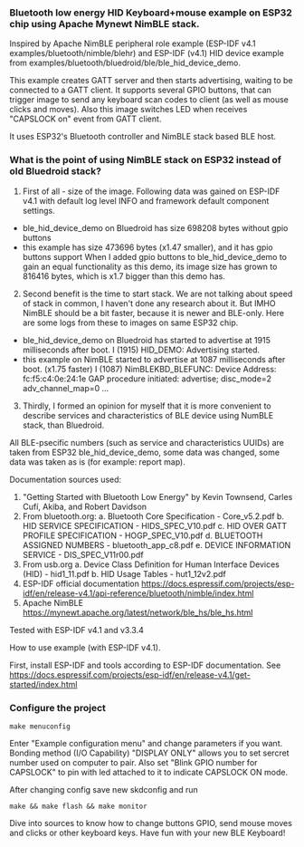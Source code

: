 ### Bluetooth low energy HID Keyboard+mouse example on ESP32 chip using Apache Mynewt NimBLE stack.

Inspired by Apache NimBLE peripheral role example (ESP-IDF v4.1 examples/bluetooth/nimble/blehr)
and ESP-IDF (v4.1) HID device example from examples/bluetooth/bluedroid/ble/ble_hid_device_demo.

This example creates GATT server and then starts advertising, waiting to be connected
to a GATT client. It supports several GPIO buttons, that can trigger image to send any
keyboard scan codes to client (as well as mouse clicks and moves).
Also this image switches LED when receives "CAPSLOCK on" event from GATT client.

It uses ESP32's Bluetooth controller and NimBLE stack based BLE host.

### What is the point of using NimBLE stack on ESP32 instead of old Bluedroid stack?
1. First of all - size of the image. Following data was gained on ESP-IDF v4.1 with
default log level INFO and framework default component settings.
  - ble_hid_device_demo on Bluedroid has size 698208 bytes without gpio buttons
  - this example has size 473696 bytes (x1.47 smaller), and it has gpio buttons support
When I added gpio buttons to ble_hid_device_demo to gain an equal functionality as this demo,
its image size has grown to 816416 bytes, which is x1.7 bigger than this demo has.
2. Second benefit is the time to start stack. We are not talking about speed of stack in common, I haven't
done any research about it. But IMHO NimBLE should be a bit faster, because it is newer and BLE-only.
Here are some logs from these to images on same ESP32 chip.
  - ble_hid_device_demo on Bluedroid has started to advertise at 1915 milliseconds after boot.
      I (1915) HID_DEMO: Advertising started.
  - this example on NimBLE started to advertise at 1087 milliseconds after boot. (x1.75 faster)
      I (1087) NimBLEKBD_BLEFUNC: Device Address: fc:f5:c4:0e:24:1e
      GAP procedure initiated: advertise; disc_mode=2 adv_channel_map=0 ...
3. Thirdly, I formed an opinion for myself that it is more convenient to describe services and
characteristics of BLE device using NumBLE stack, than Bluedroid.

All BLE-psecific numbers (such as service and characteristics UUIDs) are taken from
ESP32 ble_hid_device_demo, some data was changed, some data was taken as is (for example: report map).

Documentation sources used:
1. "Getting Started with Bluetooth Low Energy" by Kevin Townsend, Carles Cufí, Akiba, and Robert Davidson
2. From bluetooth.org:
  a. Bluetooth Core Specification - Core_v5.2.pdf
  b. HID SERVICE SPECIFICATION - HIDS_SPEC_V10.pdf
  c. HID OVER GATT PROFILE SPECIFICATION - HOGP_SPEC_V10.pdf
  d. BLUETOOTH ASSIGNED NUMBERS - bluetooth_app_c8.pdf
  e. DEVICE INFORMATION SERVICE - DIS_SPEC_V11r00.pdf
3. From usb.org
  a. Device Class Definition for Human Interface Devices (HID) - hid1_11.pdf
  b. HID Usage Tables - hut1_12v2.pdf
4. ESP-IDF official documentation
  https://docs.espressif.com/projects/esp-idf/en/release-v4.1/api-reference/bluetooth/nimble/index.html
4. Apache NimBLE https://mynewt.apache.org/latest/network/ble_hs/ble_hs.html

Tested with ESP-IDF v4.1 and v3.3.4

How to use example (with ESP-IDF v4.1).

First, install ESP-IDF and tools according to ESP-IDF documentation.
See https://docs.espressif.com/projects/esp-idf/en/release-v4.1/get-started/index.html

### Configure the project

```
make menuconfig
```

Enter "Example configuration menu" and change parameters if you want.
Bonding method (I/O Capability) "DISPLAY ONLY" allows you to set sercret number used on computer to pair.
Also set "Blink GPIO number for CAPSLOCK" to pin with led attached to it to indicate CAPSLOCK ON mode.

After changing config save new skdconfig and run

```
make && make flash && make monitor
```

Dive into sources to know how to change buttons GPIO, send mouse moves and clicks or other keyboard keys.
Have fun with your new BLE Keyboard!
